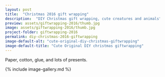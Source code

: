 ```yaml
---
layout: post
title:  "Christmas 2016 gift wrapping"
description:  "DIY Christmas gift wrapping, cute creatures and animals"
preview: assets/giftwrapping-2016/thumb.jpg
image: assets/giftwrapping-2016/thumb.jpg
project-folder: giftwrapping-2016
permalink: diy-christmas-2016-giftwrapping
image-default-alt: "cute-original-diy-christmas-giftwrapping"
image-default-title: "Cute Original DIY christmas giftwrapping"
---
```


Paper, cotton, glue, and lots of presents. 

{% include image-gallery.md %}
